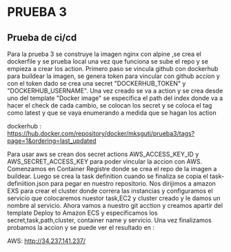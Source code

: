 # PRUEBA 3

## Prueba de ci/cd
Para la prueba 3 se construye la imagen nginx con alpine ,se crea el dockerfile y se prueba local una vez que funciona se sube el repo y se empieza a crear los action. Primero paso se vincula github con dockerhub para buildear la imagen, se genera token para vincular con github accion y con el token dado se crea una secret "DOCKERHUB_TOKEN" y "DOCKERHUB_USERNAME". Una vez creado se va a action y se crea desde uno del template "Docker image" se especifica el path del index donde va a hacer el check de cada cambio, se colocan los secret y se coloca el tag como latest y que se vaya enumerando a medida que se hagan los action

dockerhub : https://hub.docker.com/repository/docker/mksguti/prueba3/tags?page=1&ordering=last_updated

Para usar aws se crean dos secret actions AWS_ACCESS_KEY_ID y AWS_SECRET_ACCESS_KEY para poder vincular la accion con AWS. Comenzamos en Container Registre donde se crea el repo de la imagen a buildear. Luego se crea la task definition cuando se finaliza se copia el task-definiition.json para pegar en nuestro repositorio. Nos dirijimos a amazon EXS para crear el cluster donde correra las instancias y configuramos el servicio que colocaremos nuestor task,EC2 y cluster creado y le damos un nombre al servicio.
Ahora vamos a nuestro git acction y creamos apartir del template Deploy to Amazon ECS y especificamos los secret,task,path,cluster, container name y servicio. Una vez finalizamos probamos la accion y se puede ver el resultado en :

AWS: http://34.237.141.237/
